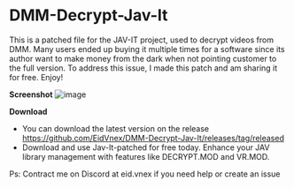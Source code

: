 # DMM-Decrypt-Jav-It
This is a patched file for the JAV-IT project, used to decrypt videos from DMM. Many users ended up buying it multiple times for a software since its author want to make money from the dark when not pointing customer to the full version. To address this issue, I made this patch and am sharing it for free. Enjoy!

**Screenshot**
![image](https://github.com/EidVnex/DMM-Decrypt-Jav-It/assets/170098105/006bac8a-0b3c-45e7-b84d-1a1632c3c9fa)

**Download**
- You can download the latest version on the release https://github.com/EidVnex/DMM-Decrypt-Jav-It/releases/tag/released
- Download and use Jav-It-patched for free today. Enhance your JAV library management with features like DECRYPT.MOD and VR.MOD. 

Ps: Contract me on Discord at eid.vnex if you need help or create an issue
